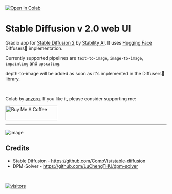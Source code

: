 [![Open In Colab](https://colab.research.google.com/assets/colab-badge.svg)](https://colab.research.google.com/github/qunash/stable-diffusion-2-gui/blob/main/stable_diffusion_2_0.ipynb)
# **Stable Diffusion v 2.0 web UI**
Gradio app for [Stable Diffusion 2](https://huggingface.co/stabilityai/stable-diffusion-2) by [Stability AI](https://stability.ai/).
It uses [Hugging Face](https://huggingface.co/) Diffusers🧨 implementation.

Currently supported pipelines are `text-to-image`, `image-to-image`, `inpainting` and `upscaling`.

depth-to-image will be added as soon as it's implemented in the Diffusers🧨 library.

<br>

Colab by [anzorq](https://twitter.com/hahahahohohe). If you like it, please consider supporting me:

[<a href="https://www.buymeacoffee.com/anzorq" target="_blank"><img src="https://cdn.buymeacoffee.com/buttons/v2/default-yellow.png" height="45px" width="162px" alt="Buy Me A Coffee"></a>](https://www.buymeacoffee.com/anzorq)

---
<!-- ![image](https://user-images.githubusercontent.com/3750161/204110392-71e5c8a4-0d12-4b58-bca5-fc654c30da8e.PNG)-->
![image](https://user-images.githubusercontent.com/3750161/204927560-b0d04daf-a185-4901-9420-41c2ef004d4e.PNG)


## Credits
- Stable Diffusion - https://github.com/CompVis/stable-diffusion
- DPM-Solver - https://github.com/LuChengTHU/dpm-solver

<br>

[![visitors](https://visitor-badge.glitch.me/badge?page_id=qunash/stable-diffusion-2-gui)](https://visitor-badge.glitch.me)
